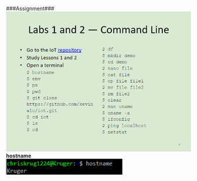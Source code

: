 ###Assignment### <br />
![Instructions](Pics/instructions.png)
**hostname** <br />
![Instructions](Pics/hostname.png)
